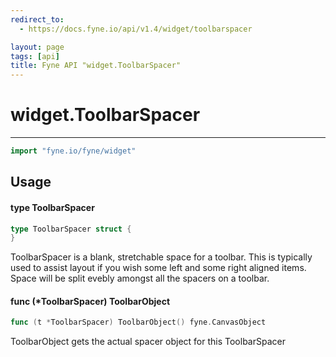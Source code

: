 ```yaml
---
redirect_to:
  - https://docs.fyne.io/api/v1.4/widget/toolbarspacer

layout: page
tags: [api]
title: Fyne API "widget.ToolbarSpacer"
---
```



# widget.ToolbarSpacer
---
```go
import "fyne.io/fyne/widget"
```

## Usage

#### type ToolbarSpacer

```go
type ToolbarSpacer struct {
}
```

ToolbarSpacer is a blank, stretchable space for a toolbar. This is typically used to assist layout if you wish some left and some right aligned items. Space will be split evebly amongst all the spacers on a toolbar.

#### func (*ToolbarSpacer) ToolbarObject

```go
func (t *ToolbarSpacer) ToolbarObject() fyne.CanvasObject
```
ToolbarObject gets the actual spacer object for this ToolbarSpacer
